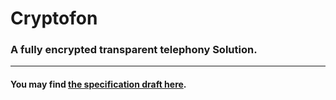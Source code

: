 #   Cryptofon
###  A fully encrypted transparent telephony Solution.

---

#### You may find [the specification draft here](./docs/Cryptofon.txt).
